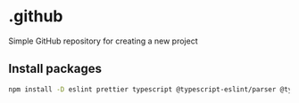 # .github

Simple GitHub repository for creating a new project

## Install packages

```bash
npm install -D eslint prettier typescript @typescript-eslint/parser @typescript-eslint/eslint-plugin eslint-plugin-jsx-a11y eslint-plugin-react-hooks eslint-config-prettier eslint-plugin-prettier eslint-plugin-promise eslint-plugin-react
```
